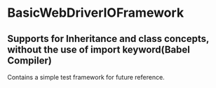 # BasicWebDriverIOFramework 
## Supports for Inheritance and class concepts, without the use of import keyword(Babel Compiler)
Contains a simple test framework for future reference.
